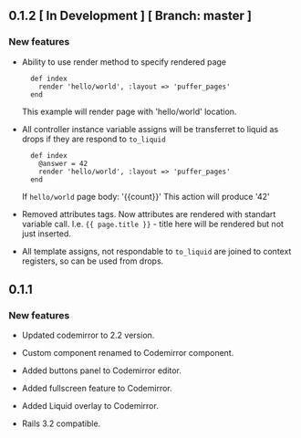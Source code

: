 ## 0.1.2 \[ In Development \] \[ Branch: master \]

### New features

*   Ability to use render method to specify rendered page

    ```
      def index
        render 'hello/world', :layout => 'puffer_pages'
      end
    ```

    This example will render page with 'hello/world' location.

*   All controller instance variable assigns will be transferret
    to liquid as drops if they are respond to `to_liquid`

    ```
      def index
        @answer = 42
        render 'hello/world', :layout => 'puffer_pages'
      end
    ```

    If `hello/world` page body: '{{count}}'
    This action will produce '42'

*   Removed attributes tags. Now attributes are rendered with standart
    variable call. I.e. `{{ page.title }}` - title here will be rendered
    but not just inserted.

*   All template assigns, not respondable to `to_liquid` are joined
    to context registers, so can be used from drops.

## 0.1.1

### New features

*   Updated codemirror to 2.2 version.

*   Custom component renamed to Codemirror component.

*   Added buttons panel to Codemirror editor.

*   Added fullscreen feature to Codemirror.

*   Added Liquid overlay to Codemirror.

*   Rails 3.2 compatible.